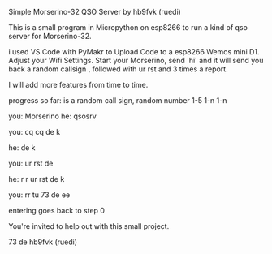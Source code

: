 Simple Morserino-32 QSO Server by hb9fvk (ruedi)

This is a small program in Micropython on esp8266 to run a kind of qso server for Morserino-32.

i used VS Code with PyMakr to Upload Code to a esp8266 Wemos mini D1. Adjust your Wifi Settings. Start your Morserino, send 'hi' and it will send you back a random callsign , followed with ur rst and 3 times a report. 

I will add more features from time to time.

progress so far: <hiscallsign> is a random call sign, <hisrst> random number 1-5 1-n 1-n

you: Morserino
he: qsosrv

you: cq cq de <yourcallsign> k


he: <yourcallsign> de <hiscallsign> <hiscallsign> <hiscallsign> k


you: <hiscallsign> ur rst <hisrst> <hisrst> de <yourcallsign>


he: r r ur rst <yourst> <yourst> de <hiscallsign> k


you: rr tu 73 de <yourcallsign> ee


entering <sk> goes back to step 0




You're invited to help out with this small project.

73 de hb9fvk (ruedi)


